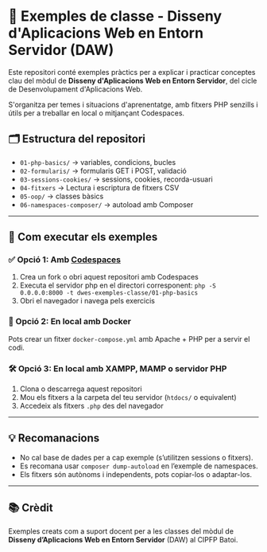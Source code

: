 # 📘 Exemples de classe - Disseny d'Aplicacions Web en Entorn Servidor (DAW)

Este repositori conté exemples pràctics per a explicar i practicar conceptes clau del mòdul de **Disseny d'Aplicacions Web en Entorn Servidor**, del cicle de Desenvolupament d'Aplicacions Web.

S'organitza per temes i situacions d'aprenentatge, amb fitxers PHP senzills i útils per a treballar en local o mitjançant Codespaces.

## 🗂️ Estructura del repositori

- `01-php-basics/` → variables, condicions, bucles
- `02-formularis/` → formularis GET i POST, validació
- `03-sessions-cookies/` → sessions, cookies, recorda-usuari
- `04-fitxers` -> Lectura i escriptura de fitxers CSV
- `05-oop/` → classes bàsics
- `06-namespaces-composer/` → autoload amb Composer


---

## 🧪 Com executar els exemples

### ✅ Opció 1: Amb [Codespaces](https://github.com/features/codespaces)

1. Crea un fork o obri aquest repositori amb Codespaces
2. Executa el servidor php en el directori corresponent: `php -S 0.0.0.0:8000 -t dwes-exemples-classe/01-php-basics`
3. Obri el navegador i navega pels exercicis
 
### 🐳 Opció 2: En local amb Docker

Pots crear un fitxer `docker-compose.yml` amb Apache + PHP per a servir el codi.

### 🛠️ Opció 3: En local amb XAMPP, MAMP o servidor PHP

1. Clona o descarrega aquest repositori
2. Mou els fitxers a la carpeta del teu servidor (`htdocs/` o equivalent)
3. Accedeix als fitxers `.php` des del navegador

---

## 💡 Recomanacions

- No cal base de dades per a cap exemple (s’utilitzen sessions o fitxers).
- Es recomana usar `composer dump-autoload` en l’exemple de namespaces.
- Els fitxers són autònoms i independents, pots copiar-los o adaptar-los.

---

## 📚 Crèdit

Exemples creats com a suport docent per a les classes del mòdul de **Disseny d’Aplicacions Web en Entorn Servidor** (DAW) al CIPFP Batoi.

